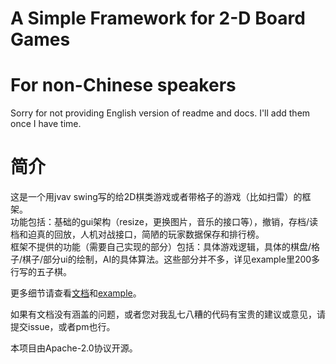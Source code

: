 # A Simple Framework for 2-D Board Games

# For non-Chinese speakers

Sorry for not providing English version of readme and docs. I'll add them once I have time.

# 简介

这是一个用jvav swing写的给2D棋类游戏或者带格子的游戏（比如扫雷）的框架。  
功能包括：基础的gui架构（resize，更换图片，音乐的接口等），撤销，存档/读档和迫真的回放，人机对战接口，简陋的玩家数据保存和排行榜。  
框架不提供的功能（需要自己实现的部分）包括：具体游戏逻辑，具体的棋盘/格子/棋子/部分ui的绘制，AI的具体算法。这些部分并不多，详见example里200多行写的五子棋。

更多细节请查看[文档](docs/README.md)和[example](docs/examples.md)。

如果有文档没有涵盖的问题，或者您对我乱七八糟的代码有宝贵的建议或意见，请提交issue，或者pm也行。

本项目由Apache-2.0协议开源。
